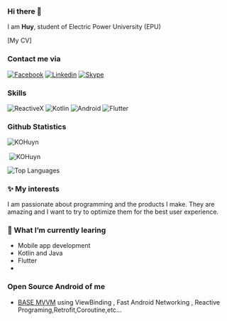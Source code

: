 ### Hi there 👋

I am **Huy**, student of Electric Power University (EPU)

[My CV]

### Contact me via    
[![Facebook](https://img.shields.io/badge/facebook-%231877F2.svg?&style=for-the-badge&logo=facebook&logoColor=white)](https://www.facebook.com/huypham99)
[![Linkedin](https://img.shields.io/badge/linkedin-%230077B5.svg?&style=for-the-badge&logo=linkedin&logoColor=white)](https://www.linkedin.com/in/kohuyn/)
[![Skype](https://img.shields.io/badge/skype-%231DA1F2.svg?&style=for-the-badge&logo=skype&logoColor=white)](https://join.skype.com/invite/pt7yV9S2iuLq)

### Skills
![ReactiveX](https://img.shields.io/badge/reactiveX-%23E4405F.svg?&style=for-the-badge)
![Kotlin](https://img.shields.io/badge/kotlin-%23FF5722.svg?&style=for-the-badge&logo=kotlin&logoColor=white)
![Android](https://img.shields.io/badge/android-teal.svg?&style=for-the-badge&logo=android&logoColor=white")
![Flutter](https://img.shields.io/badge/flutter-%233498DB.svg?&style=for-the-badge&logo=flutter&logoColor=white)

### Github Statistics
<p align="left"> <img src="https://komarev.com/ghpvc/?username=KOHuyn&label=Profile%20views&color=0e75b6&style=flat" alt="KOHuyn" /> </p>
<p>&nbsp;<img align="center" src="https://github-readme-stats.vercel.app/api?username=KOHuyn&show_icons=true&locale=en" alt="KOHuyn" /></p>

![Top Languages](https://github-readme-stats.vercel.app/api/top-langs/?username=KOHuyn&layout=compact&langs_count=10&hide=html,css,dockerfile,cmake)

### ✨ My interests 
I am passionate about programming and the products I make.
They are amazing and I want to try to optimize them for the best user experience.

### 🌱 What I’m currently learing
* Mobile app development
* Kotlin and Java
* Flutter
* 
### Open Source Android of me
* [BASE MVVM](https://github.com/KOHuyn/BaseMVVM) using ViewBinding , Fast Android Networking , Reactive Programing,Retrofit,Coroutine,etc...
